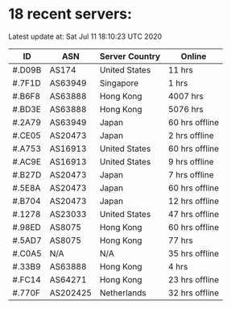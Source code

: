 # 18 recent servers:

Latest update at: Sat Jul 11 18:10:23 UTC 2020

| ID | ASN | Server Country | Online |
| -- | --- | -------------- | ------ |
| #.D09B | AS174 | United States | 11 hrs |
| #.7F1D | AS63949 | Singapore | 1 hrs |
| #.B6F8 | AS63888 | Hong Kong | 4007 hrs |
| #.BD3E | AS63888 | Hong Kong | 5076 hrs |
| #.2A79 | AS63949 | Japan | 60 hrs offline |
| #.CE05 | AS20473 | Japan | 2 hrs offline |
| #.A753 | AS16913 | United States | 60 hrs offline |
| #.AC9E | AS16913 | United States | 9 hrs offline |
| #.B27D | AS20473 | Japan | 7 hrs offline |
| #.5E8A | AS20473 | Japan | 60 hrs offline |
| #.B704 | AS20473 | Japan | 12 hrs offline |
| #.1278 | AS23033 | United States | 47 hrs offline |
| #.98ED | AS8075 | Hong Kong | 60 hrs offline |
| #.5AD7 | AS8075 | Hong Kong | 77 hrs |
| #.C0A5 | N/A | N/A | 35 hrs offline |
| #.33B9 | AS63888 | Hong Kong | 4 hrs |
| #.FC14 | AS64271 | Hong Kong | 23 hrs offline |
| #.770F | AS202425 | Netherlands | 32 hrs offline |

